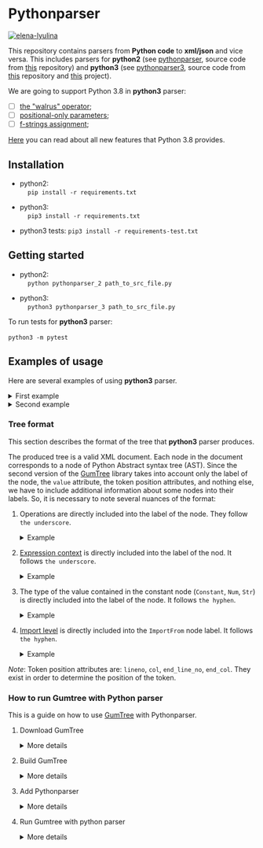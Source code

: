 # Pythonparser

[![elena-lyulina](https://circleci.com/gh/elena-lyulina/pythonparser/tree/master.svg?style=shield)](https://app.circleci.com/pipelines/github/elena-lyulina/pythonparser?branch=master)

This repository contains parsers from **Python code** to **xml/json** and vice versa.
This includes parsers for **python2** (see [pythonparser](src/main/python/pythonparser-2.py), source code from [this](https://github.com/GumTreeDiff/pythonparser) repository) and **python3** (see [pythonparser3](src/main/python/pythonparser-3.py), source code from [this](https://github.com/Varal7/pythonparser) repository  and [this](https://eth-sri.github.io/py150) project). 

We are going to support Python 3.8 in **python3** parser:
- [ ] [the "walrus" operator](https://docs.python.org/3/whatsnew/3.8.html#assignment-expressions);
- [ ] [positional-only parameters](https://docs.python.org/3/whatsnew/3.8.html#positional-only-parameters);
- [ ] [f-strings assignment](https://docs.python.org/3/whatsnew/3.8.html#f-strings-support-for-self-documenting-expressions-and-debugging);

[Here](https://docs.python.org/3/whatsnew/3.8.html) you can read about all new features that Python 3.8 provides.


## Installation
- python2:  
    `pip install -r requirements.txt`
  
- python3:  
    `pip3 install -r requirements.txt`  
- python3 tests:
    `pip3 install -r requirements-test.txt` 

## Getting started
- python2:  
    `python pythonparser_2 path_to_src_file.py`
  
- python3:  
    `python3 pythonparser_3 path_to_src_file.py`

To run tests for **python3** parser:

`python3 -m pytest`


## Examples of usage

Here are several examples of using **python3** parser.

<details><summary>First example</summary>

<p>

``` python
a = 5
b = 16.5
print(a + b)
```

</p>

<p>

``` xml
<Module lineno="1" col="0" end_line_no="3" end_col="12">
	<Assign lineno="1" col="0" end_line_no="1" end_col="5">
		<Name_Store value="a" lineno="1" col="0" end_line_no="1" end_col="1">
		</Name_Store>
		<Constant-int value="5" lineno="1" col="4" end_line_no="1" end_col="5">
		</Constant-int>
	</Assign>
	<Assign lineno="2" col="0" end_line_no="2" end_col="8">
		<Name_Store value="b" lineno="2" col="0" end_line_no="2" end_col="1">
		</Name_Store>
		<Constant-float value="16.5" lineno="2" col="4" end_line_no="2" end_col="8">
		</Constant-float>
	</Assign>
	<Expr lineno="3" col="0" end_line_no="3" end_col="12">
		<Call lineno="3" col="0" end_line_no="3" end_col="12">
			<Name_Load value="print" lineno="3" col="0" end_line_no="3" end_col="5">
			</Name_Load>
			<BinOp_Add lineno="3" col="6" end_line_no="3" end_col="11">
				<Name_Load value="a" lineno="3" col="6" end_line_no="3" end_col="7">
				</Name_Load>
				<Name_Load value="b" lineno="3" col="10" end_line_no="3" end_col="11">
				</Name_Load>
			</BinOp_Add>
		</Call>
	</Expr>
</Module>
```

</p>

</details>

<details><summary>Second example</summary>

<p>

``` python
# Test example

from ast import NodeVisitor


class Example(NodeVisitor):
    def generic_visit(self, node):
        print(type(node).__name__)
        NodeVisitor.generic_visit(self, node)
```

</p>

<p>

``` xml
<Module lineno="1" col="0" end_line_no="9" end_col="45">
	<ImportFrom-0 value="ast" lineno="3" col="0" end_line_no="3" end_col="27">
		<alias value="NodeVisitor" lineno="3" col="0" end_line_no="3" end_col="4">
		</alias>
	</ImportFrom-0>
	<ClassDef value="Example" lineno="6" col="0" end_line_no="9" end_col="45">
		<bases lineno="6" col="0" end_line_no="9" end_col="45">
			<Name_Load value="NodeVisitor" lineno="6" col="14" end_line_no="6" end_col="25">
			</Name_Load>
		</bases>
		<keywords lineno="6" col="0" end_line_no="9" end_col="45">
		</keywords>
		<body lineno="6" col="0" end_line_no="9" end_col="45">
			<FunctionDef value="generic_visit" lineno="7" col="4" end_line_no="9" end_col="45">
				<arguments lineno="7" col="22" end_line_no="7" end_col="32">
					<posonlyargs lineno="7" col="22" end_line_no="7" end_col="32">
					</posonlyargs>
					<args lineno="7" col="22" end_line_no="7" end_col="32">
						<arg value="self" lineno="7" col="22" end_line_no="7" end_col="26">
						</arg>
						<arg value="node" lineno="7" col="28" end_line_no="7" end_col="32">
						</arg>
					</args>
					<kwonlyargs lineno="7" col="22" end_line_no="7" end_col="32">
					</kwonlyargs>
					<kw_defaults lineno="7" col="22" end_line_no="7" end_col="32">
					</kw_defaults>
					<defaults lineno="7" col="22" end_line_no="7" end_col="32">
					</defaults>
				</arguments>
				<body lineno="7" col="4" end_line_no="9" end_col="45">
					<Expr lineno="8" col="8" end_line_no="8" end_col="34">
						<Call lineno="8" col="8" end_line_no="8" end_col="34">
							<Name_Load value="print" lineno="8" col="8" end_line_no="8" end_col="13">
							</Name_Load>
							<Attribute_Load lineno="8" col="14" end_line_no="8" end_col="33">
								<Call lineno="8" col="14" end_line_no="8" end_col="24">
									<Name_Load value="type" lineno="8" col="14" end_line_no="8" end_col="18">
									</Name_Load>
									<Name_Load value="node" lineno="8" col="19" end_line_no="8" end_col="23">
									</Name_Load>
								</Call>
								<attr value="__name__" lineno="8" col="14" end_line_no="8" end_col="33">
								</attr>
							</Attribute_Load>
						</Call>
					</Expr>
					<Expr lineno="9" col="8" end_line_no="9" end_col="45">
						<Call lineno="9" col="8" end_line_no="9" end_col="45">
							<Attribute_Load lineno="9" col="8" end_line_no="9" end_col="33">
								<Name_Load value="NodeVisitor" lineno="9" col="8" end_line_no="9" end_col="19">
								</Name_Load>
								<attr value="generic_visit" lineno="9" col="8" end_line_no="9" end_col="33">
								</attr>
							</Attribute_Load>
							<Name_Load value="self" lineno="9" col="34" end_line_no="9" end_col="38">
							</Name_Load>
							<Name_Load value="node" lineno="9" col="40" end_line_no="9" end_col="44">
							</Name_Load>
						</Call>
					</Expr>
				</body>
				<decorator_list lineno="7" col="4" end_line_no="9" end_col="45">
				</decorator_list>
			</FunctionDef>
		</body>
		<decorator_list lineno="6" col="0" end_line_no="9" end_col="45">
		</decorator_list>
	</ClassDef>
</Module>
```

</p>

</details>

### Tree format

This section describes the format of the tree that **python3** parser produces.  

The produced tree is a valid XML document. Each node in the document corresponds to a node
of Python Abstract syntax tree (AST).
Since the second version of the [GumTree](https://github.com/GumTreeDiff/gumtree) library takes into account only the label of the node, 
the `value` attribute, the token position attributes, and nothing else, we have to include 
additional information about some nodes into their labels.
So, it is necessary to note several nuances of the format:  
1. Operations are directly included into the label of the node. They follow `the underscore`.

    <details><summary>Example</summary>

    A node with the `BinOp_Add` label is a `BinOp` (binary operation) node
    and the operation of that node is addition.

    </details>
2. [Expression context](https://greentreesnakes.readthedocs.io/en/latest/nodes.html#Load) 
is directly included into the label of the nod. It follows `the underscore`.
 
    <details><summary>Example</summary>
    
    <p>

    A node with the `Name_Load` label is a `Name` node
    and the context of that `Name` is `Load`, which means that we "load" or "read" the
    content held by the `Name` node
    
    </p>
    
    </details>
3. The type of the value contained in the constant node (`Constant`, `Num`, `Str`) is directly included into the label of the node.
   It follows `the hyphen`. 
 
   <details><summary>Example</summary>
	
   <p>

   A node with the `Constant-float` label is the `Constant` node
   and the value contained in it has the `float` type.
   
   </p>
    
   </details>

4. [Import level](https://greentreesnakes.readthedocs.io/en/latest/nodes.html#ImportFrom) is directly included 
into the `ImportFrom` node label. It follows `the hyphen`. 
   <details><summary>Example</summary>
	
   <p>

   A node with the `ImportFrom-3` label is an `ImportFrom` node
   and the import level is 3.
   
   </p>
    
   </details>
  
*Note*: Token position attributes are: `lineno`, `col`, `end_line_no`, `end_col`. They exist in order to determine the position of the token.

### How to run Gumtree with Python parser

This is a guide on how to use [GumTree](https://github.com/GumTreeDiff/gumtree) with Pythonparser.

1. Download GumTree

   <details><summary>More details</summary>
	
   <p>

   The stable version of GumTree can be found [here](https://github.com/GumTreeDiff/gumtree/releases/tag/v2.1.2). 
   The version is `2.1.2`, you should download the source code. Do not 
   clone the repository, because it will give you an unstable version.
   
   </p>
    
   </details>
   
2. Build GumTree

   <details><summary>More details</summary>
	
   <p>

   After you downloaded and extracted the archive, open it as a new IDEA project. While you are in the root, 
   open the IDEA terminal (console), and build this project by 
   running `./gradlew build -x test` for UNIX systems and `gradlew.bat build -x test` on Windows 
   (it can have some troubles with Windows, see [this issue](https://github.com/GumTreeDiff/gumtree/issues/72)).
   
   </p>
   
   <p>

   To check if this step is done — new folder `build` should appear in the `/dist` directory. 
   To get the runnable bash-script you should extract the archive `gumtree-2.1.2.zip` in  
   `build/distributions/`. Do it manually and put all the files in the same directory. 
   Create two files that you want to compare as a test. The resulting directory tree should look like this:
   
   </p>
   
   <p>
   
   <img src="./readme-img/gumtree-structure.png" width="300">
   
   </p>
   
   <p>
   
   Now you can check if this bash script works: 
   run `./gumtree` command in the terminal with no parameters. If you receive this message, then everything is fine:
   
   </p>
   
   <p>
   
   <img src="./readme-img/gumtree-message.png" width="600">
   
   </p>
    
   </details>
   
3. Add Pythonparser

   <details><summary>More details</summary>
   
   <p>
   
   Originally pythonparser came from [this](https://github.com/GumTreeDiff/pythonparser) repository. 
   But it was modified by us and now you can use the version from the current repository.
   
   </p>
   
   <p>
   
   - Firstly, download `requirements.txt` from the repository [here](./requirements.txt) and put it in the root of your 
   _gumtree project_. Install all the requirements by running `pip3 install -r requirements.txt` in the IDEA terminal.
   
   </p>
   
   <p>
   
   - Secondly, take [pythonparser_3.py](./src/main/python/pythonparser/pythonparser_3.py) 
   and place it into the `/tmp` directory on your laptop. Rename the file into `"pythonparser"`, 
   without any extensions like `".py"`. The type of this file should be "Python 3 script (text/x-python3)". 
   If it is different, check the header of the file. The first line should be `"#!/usr/bin/env python3"`. 
   Make this file executable by running `chmod +x /pathToYourFile/pythonparser`.
   
   </p>
   
   <p>
   
   - Next, add the `/tmp` directory to the `gumtree project PATH`. If you want to do it temporarily (before reboot), 
   then open the terminal in the GumTree project in `/dist/build/distributions/gumtree-2.1.2/bin` directory 
   and insert: `export PATH=$PATH:/tmp`. This command temporary (before reboot) adds `/tmp` to the list of directories 
   where your project will check for the parser file. You can check if it is added to the PATH by using echo `$PATH`. 
   
   </p>
   
   </details>
   
4. Run Gumtree with python parser

   <details><summary>More details</summary>
   
   <p>
   
   Now everything is done and you can run the project using `./gumtree diff file1.py file2.py`.
   
   </p>
   
   </details>
